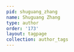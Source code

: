 ```yaml
---
pid: shuguang_zhang
name: Shuguang Zhang
type: author
order: '173'
layout: tagpage
collection: author_tags
---
```

